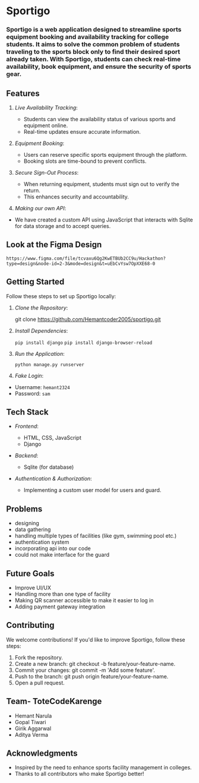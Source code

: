 # Sportigo

### Sportigo is a web application designed to streamline sports equipment booking and availability tracking for college students. It aims to solve the common problem of students traveling to the sports block only to find their desired sport already taken. With Sportigo, students can check real-time availability, book equipment, and ensure the security of sports gear.

## Features

1. *Live Availability Tracking*:
   - Students can view the availability status of various sports and equipment online.
   - Real-time updates ensure accurate information.

2. *Equipment Booking*:
   - Users can reserve specific sports equipment through the platform.
   - Booking slots are time-bound to prevent conflicts.

3. *Secure Sign-Out Process*:
   - When returning equipment, students must sign out to verify the return.
   - This enhances security and accountability.

4.  *Making our own API*: 
   - We have created a custom API using JavaScript that interacts with Sqlite for data storage and to accept queries.

## Look at the Figma Design
``https://www.figma.com/file/tcvaxu6Qg2KwETBUb2CC9u/Hackathon?type=design&node-id=2-3&mode=design&t=uEbCvYsw7OpXXE68-0``


## Getting Started

Follow these steps to set up Sportigo locally:

1. *Clone the Repository*:
   
   git clone https://github.com/Hemantcoder2005/sportigo.git
   

2. *Install Dependencies*:
   
   ``pip install django``
   ``pip install django-browser-reload``
   
   

3. *Run the Application*:
   
   ``python manage.py runserver``
   
4. *Fake Login*:
-  Username: ``hemant2324``
-  Password:  ``sam``
## Tech Stack

- *Frontend*:
  - HTML, CSS, JavaScript
  - Django

- *Backend*:
  - Sqlite (for database)

- *Authentication & Authorization*:
  - Implementing  a custom user model for users and guard.

## Problems
- designing
- data gathering
- handling multiple types of facilities (like gym, swimming pool etc.)
- authentication system
- incorporating api into our code
- could not make interface for the guard 

## Future Goals
-  Improve UI/UX
-  Handling more than one type of facility
-  Making QR scanner accessible to make it easier to log in
-  Adding payment gateway integration

## Contributing

We welcome contributions! If you'd like to improve Sportigo, follow these steps:

1. Fork the repository.
2. Create a new branch: git checkout -b feature/your-feature-name.
3. Commit your changes: git commit -m 'Add some feature'.
4. Push to the branch: git push origin feature/your-feature-name.
5. Open a pull request.

## Team- ToteCodeKarenge
- Hemant Narula
- Gopal Tiwari
- Girik Aggarwal
- Aditya Verma
 
## Acknowledgments

- Inspired by the need to enhance sports facility management in colleges.
- Thanks to all contributors who make Sportigo better!



